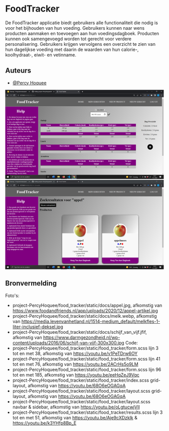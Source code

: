 
# FoodTracker
De FoodTracker applicatie biedt gebruikers alle functionaliteit die nodig is voor het bijhouden van hun voeding.
Gebruikers kunnen naar wens producten aanmaken en toevoegen aan hun voedingsdagboek. 
Producten kunnen ook samengevoegd worden tot gerecht voor verdere personalisering.
Gebruikers krijgen vervolgens een overzicht te zien van hun dagelijkse voeding met daarin de waarden van hun calorie-, koolhydraat-, eiwit- en vetinname.

## Auteurs
- [@Percy Hoquee](https://github.com/PercyHoquee)

![Food Tracker](doc/index.png)
![Food Tracker](doc/results.png)

## Bronvermelding
Foto's:
- project-PercyHoquee/food_tracker/static/docs/appel.jpg, afkomstig van https://www.foodandfriends.nl/app/uploads/2020/12/appel-artikel.jpg
- project-PercyHoquee/food_tracker/static/docs/melk.webp, afkomstig van https://media.levenvanhetland.nl/1514-medium_default/melkfles-1-liter-inclusief-deksel.jpg
- project-PercyHoquee/food_tracker/static/docs/schijf_van_vijf.jfif, afkomstig van https://www.darmgezondheid.nl/wp-content/uploads/2016/06/schijf-van-vijf-300x300.jpg
Code:
- project-PercyHoquee/food_tracker/static/food_tracker/form.scss lijn 3 tot en met 38, afkomstig van https://youtu.be/v1PeTDrw6OY
- project-PercyHoquee/food_tracker/static/food_tracker/form.scss lijn 41 tot en met 76, afkomstig van https://youtu.be/2ACrHs5o9LM
- project-PercyHoquee/food_tracker/static/food_tracker/form.scss lijn 96 tot en met 185, afkomstig van https://youtu.be/eeHqZeJ9Vqc
- project-PercyHoquee/food_tracker/static/food_tracker/index.scss grid-layout, afkomstig van https://youtu.be/68O6eOGAGqA
- project-PercyHoquee/food_tracker/static/food_tracker/layout.scss grid-layout, afkomstig van https://youtu.be/68O6eOGAGqA
- project-PercyHoquee/food_tracker/static/food_tracker/layout.scss navbar & sidebar, afkomstig van https://youtu.be/oLgtucwjVII
- project-PercyHoquee/food_tracker/static/food_tracker/results.scss lijn 3 tot en met 51, afkomstig van https://youtu.be/Aje9cXDzklk & https://youtu.be/k3YHfp8Bp_E
